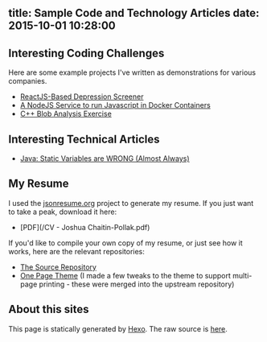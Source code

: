 title: Sample Code and Technology Articles
date: 2015-10-01 10:28:00
---
## Interesting Coding Challenges

Here are some example projects I've written as demonstrations for various companies.

*  [ReactJS-Based Depression Screener](https://github.com/jbcpollak/react-depression-screener)
*  [A NodeJS Service to run Javascript in Docker Containers](https://github.com/jbcpollak/docker-microservices)
*  [C++ Blob Analysis Exercise](https://github.com/jbcpollak/blob_boundaries)

## Interesting Technical Articles

*  [Java: Static Variables are WRONG (Almost Always)](/2011/06/03/java-static-variables-are-wrong-almost-always/)

## My Resume

I used the [jsonresume.org](http://jsonresume.org/) project to generate my resume. If you just want to take a peak, download it here:

*  [PDF](/CV - Joshua Chaitin-Pollak.pdf)

If you'd like to compile your own copy of my resume, or just see how it works, here are the relevant repositories:

*  [The Source Repository](https://github.com/jbcpollak/jbcpollak-resume)
*  [One Page Theme](https://github.com/jbcpollak/jsonresume-theme-onepage)
   (I made a few tweaks to the theme to support multi-page printing - these were merged into the upstream repository)

## About this sites

This page is statically generated by [Hexo](https://hexo.io/). The raw source is [here](https://github.com/jbcpollak/jbcpollak.github.io).
